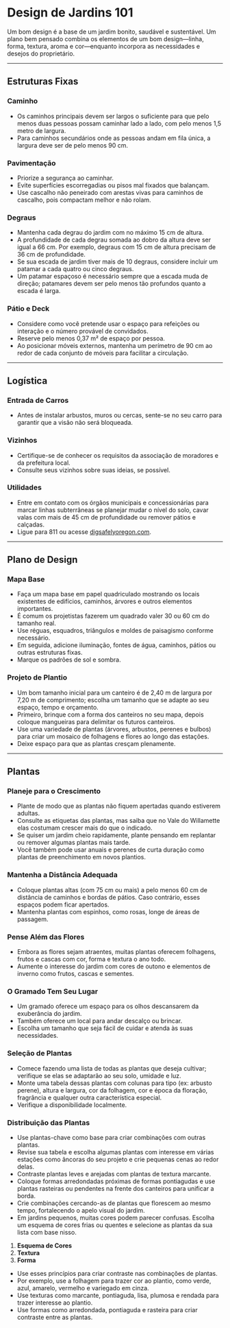 # Design de Jardins 101

Um bom design é a base de um jardim bonito, saudável e sustentável. Um plano bem pensado combina os elementos de um bom design—linha, forma, textura, aroma e cor—enquanto incorpora as necessidades e desejos do proprietário.

---

## Estruturas Fixas

### Caminho

- Os caminhos principais devem ser largos o suficiente para que pelo menos duas pessoas possam caminhar lado a lado, com pelo menos 1,5 metro de largura.
- Para caminhos secundários onde as pessoas andam em fila única, a largura deve ser de pelo menos 90 cm.

### Pavimentação

- Priorize a segurança ao caminhar.
- Evite superfícies escorregadias ou pisos mal fixados que balançam.
- Use cascalho não peneirado com arestas vivas para caminhos de cascalho, pois compactam melhor e não rolam.

### Degraus

- Mantenha cada degrau do jardim com no máximo 15 cm de altura.
- A profundidade de cada degrau somada ao dobro da altura deve ser igual a 66 cm. Por exemplo, degraus com 15 cm de altura precisam de 36 cm de profundidade.
- Se sua escada de jardim tiver mais de 10 degraus, considere incluir um patamar a cada quatro ou cinco degraus.
- Um patamar espaçoso é necessário sempre que a escada muda de direção; patamares devem ser pelo menos tão profundos quanto a escada é larga.

### Pátio e Deck

- Considere como você pretende usar o espaço para refeições ou interação e o número provável de convidados.
- Reserve pelo menos 0,37 m² de espaço por pessoa.
- Ao posicionar móveis externos, mantenha um perímetro de 90 cm ao redor de cada conjunto de móveis para facilitar a circulação.

---

## Logística

### Entrada de Carros

- Antes de instalar arbustos, muros ou cercas, sente-se no seu carro para garantir que a visão não será bloqueada.

### Vizinhos

- Certifique-se de conhecer os requisitos da associação de moradores e da prefeitura local.
- Consulte seus vizinhos sobre suas ideias, se possível.

### Utilidades

- Entre em contato com os órgãos municipais e concessionárias para marcar linhas subterrâneas se planejar mudar o nível do solo, cavar valas com mais de 45 cm de profundidade ou remover pátios e calçadas.
- Ligue para 811 ou acesse [digsafelyoregon.com](https://digsafelyoregon.com).

---

## Plano de Design

### Mapa Base

- Faça um mapa base em papel quadriculado mostrando os locais existentes de edifícios, caminhos, árvores e outros elementos importantes.
- É comum os projetistas fazerem um quadrado valer 30 ou 60 cm do tamanho real.
- Use réguas, esquadros, triângulos e moldes de paisagismo conforme necessário.
- Em seguida, adicione iluminação, fontes de água, caminhos, pátios ou outras estruturas fixas.
- Marque os padrões de sol e sombra.

### Projeto de Plantio

- Um bom tamanho inicial para um canteiro é de 2,40 m de largura por 7,20 m de comprimento; escolha um tamanho que se adapte ao seu espaço, tempo e orçamento.
- Primeiro, brinque com a forma dos canteiros no seu mapa, depois coloque mangueiras para delimitar os futuros canteiros.
- Use uma variedade de plantas (árvores, arbustos, perenes e bulbos) para criar um mosaico de folhagens e flores ao longo das estações.
- Deixe espaço para que as plantas cresçam plenamente.

---

## Plantas

### Planeje para o Crescimento

- Plante de modo que as plantas não fiquem apertadas quando estiverem adultas.
- Consulte as etiquetas das plantas, mas saiba que no Vale do Willamette elas costumam crescer mais do que o indicado.
- Se quiser um jardim cheio rapidamente, plante pensando em replantar ou remover algumas plantas mais tarde.
- Você também pode usar anuais e perenes de curta duração como plantas de preenchimento em novos plantios.

### Mantenha a Distância Adequada

- Coloque plantas altas (com 75 cm ou mais) a pelo menos 60 cm de distância de caminhos e bordas de pátios. Caso contrário, esses espaços podem ficar apertados.
- Mantenha plantas com espinhos, como rosas, longe de áreas de passagem.

### Pense Além das Flores

- Embora as flores sejam atraentes, muitas plantas oferecem folhagens, frutos e cascas com cor, forma e textura o ano todo.
- Aumente o interesse do jardim com cores de outono e elementos de inverno como frutos, cascas e sementes.

### O Gramado Tem Seu Lugar

- Um gramado oferece um espaço para os olhos descansarem da exuberância do jardim.
- Também oferece um local para andar descalço ou brincar.
- Escolha um tamanho que seja fácil de cuidar e atenda às suas necessidades.

### Seleção de Plantas

- Comece fazendo uma lista de todas as plantas que deseja cultivar; verifique se elas se adaptarão ao seu solo, umidade e luz.
- Monte uma tabela dessas plantas com colunas para tipo (ex: arbusto perene), altura e largura, cor da folhagem, cor e época da floração, fragrância e qualquer outra característica especial.
- Verifique a disponibilidade localmente.

### Distribuição das Plantas

- Use plantas-chave como base para criar combinações com outras plantas.
- Revise sua tabela e escolha algumas plantas com interesse em várias estações como âncoras do seu projeto e crie pequenas cenas ao redor delas.
- Contraste plantas leves e arejadas com plantas de textura marcante.
- Coloque formas arredondadas próximas de formas pontiagudas e use plantas rasteiras ou pendentes na frente dos canteiros para unificar a borda.
- Crie combinações cercando-as de plantas que florescem ao mesmo tempo, fortalecendo o apelo visual do jardim.
- Em jardins pequenos, muitas cores podem parecer confusas. Escolha um esquema de cores frias ou quentes e selecione as plantas da sua lista com base nisso.


1. **Esquema de Cores**
2. **Textura**
3. **Forma**

- Use esses princípios para criar contraste nas combinações de plantas.
- Por exemplo, use a folhagem para trazer cor ao plantio, como verde, azul, amarelo, vermelho e variegado em cinza.
- Use texturas como marcante, pontiaguda, lisa, plumosa e rendada para trazer interesse ao plantio.
- Use formas como arredondada, pontiaguda e rasteira para criar contraste entre as plantas.
